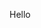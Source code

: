 Hello

<!---
Git-Coat/Git-Coat is a ✨ special ✨ repository because its `README.md` (this file) appears on your GitHub profile.
You can click the Preview link to take a look at your changes.
--->
